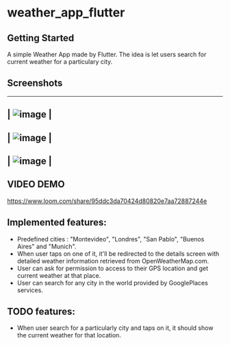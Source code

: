 # weather_app_flutter

## Getting Started

A simple Weather App made by Flutter. The idea is let users search for current weather for a particulary city.

## Screenshots

  -------------------------------------------------------------------------------------------------------------------
| ![image](https://github.com/horacioduca23/weather-app-flutter/assets/55465024/e25d8a60-7d28-4e96-bb89-045ef7bed0b0) |
  -------------------------------------------------------------------------------------------------------------------
| ![image](https://github.com/horacioduca23/weather-app-flutter/assets/55465024/99be764e-96cd-4cd5-8d76-4792c3beb59c) |
  -------------------------------------------------------------------------------------------------------------------
| ![image](https://github.com/horacioduca23/weather-app-flutter/assets/55465024/0bc4aa3d-d4eb-4a40-86d2-05abafd2e13b) |
  -------------------------------------------------------------------------------------------------------------------

## VIDEO DEMO

https://www.loom.com/share/95ddc3da70424d80820e7aa72887244e

## Implemented features:  
  - Predefined cities : "Montevideo", "Londres", "San Pablo", "Buenos Aires" and "Munich".
  - When user taps on one of it, it'll be redirected to the details screen with detailed weather information retrieved from OpenWeatherMap.com.
  - User can ask for permission to access to their GPS location and get current weather at that place.
  - User can search for any city in the world provided by GooglePlaces services.

## TODO features:
  - When user search for a particularly city and taps on it, it should show the current weather for that location.


